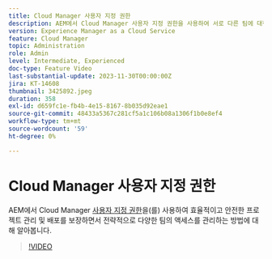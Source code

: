 ```yaml
---
title: Cloud Manager 사용자 지정 권한
description: AEM에서 Cloud Manager 사용자 지정 권한을 사용하여 서로 다른 팀에 대한 액세스를 전략적으로 관리하여 효율적이고 안전한 프로젝트 관리 및 배포를 보장하는 방법을 알아봅니다.
version: Experience Manager as a Cloud Service
feature: Cloud Manager
topic: Administration
role: Admin
level: Intermediate, Experienced
doc-type: Feature Video
last-substantial-update: 2023-11-30T00:00:00Z
jira: KT-14608
thumbnail: 3425892.jpeg
duration: 358
exl-id: d659fc1e-fb4b-4e15-8167-8b035d92eae1
source-git-commit: 48433a5367c281cf5a1c106b08a1306f1b0e8ef4
workflow-type: tm+mt
source-wordcount: '59'
ht-degree: 0%

---
```


# Cloud Manager 사용자 지정 권한

AEM에서 Cloud Manager [사용자 지정 권한](https://experienceleague.adobe.com/docs/experience-manager-cloud-manager/content/requirements/custom-permissions.html)을(를) 사용하여 효율적이고 안전한 프로젝트 관리 및 배포를 보장하면서 전략적으로 다양한 팀의 액세스를 관리하는 방법에 대해 알아봅니다.

>[!VIDEO](https://video.tv.adobe.com/v/3425892/?learn=on)
